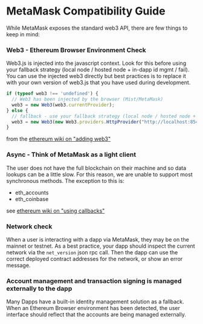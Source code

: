 # MetaMask Compatibility Guide

While MetaMask exposes the standard web3 API, there are few things to keep in mind:


### Web3 - Ethereum Browser Environment Check

Web3.js is injected into the javascript context.
Look for this before using your fallback strategy (local node / hosted node + in-dapp id mgmt / fail).
You can use the injected web3 directly but best practices is to replace it with your own version of web3.js
that you have used during development.


```js
if (typeof web3 !== 'undefined') {
  // Web3 has been injected by the browser (Mist/MetaMask)
  web3 = new Web3(web3.currentProvider);
} else {
  // fallback - use your fallback strategy (local node / hosted node + in-dapp id mgmt / fail)
  web3 = new Web3(new Web3.providers.HttpProvider("http://localhost:8545"));
}
```
from the [ethereum wiki on "adding web3"](https://github.com/ethereum/wiki/wiki/JavaScript-API#adding-web3)


### Async - Think of MetaMask as a light client

The user does not have the full blockchain on their machine and so data lookups can be a little slow.
For this reason, we are unable to support most synchronous methods. The exception to this is:
* eth_accounts
* eth_coinbase

see [ethereum wiki on "using callbacks"](https://github.com/ethereum/wiki/wiki/JavaScript-API#using-callbacks)


### Network check

When a user is interacting with a dapp via MetaMask, they may be on the mainnet or testnet. As a best practice, your dapp should inspect the current network via the `net_version` json rpc call. Then the dapp can use the correct deployed contract addresses for the network, or show an error message.


### Account management and transaction signing is managed externally to the dapp

Many Dapps have a built-in identity management solution as a fallback.
When an Ethereum Browser environment has been detected,
the user interface should reflect that the accounts are being managed externally.

